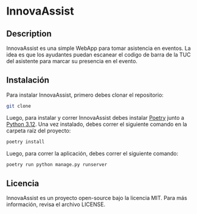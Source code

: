 # InnovaAssist

## Description

InnovaAssist es una simple WebApp para tomar asistencia en eventos. La idea es que los ayudantes puedan escanear el codigo de barra de la TUC del asistente para marcar su presencia en el evento.

## Instalación

Para instalar InnovaAssist, primero debes clonar el repositorio:

```bash
git clone
```

Luego, para instalar y correr InnovaAssist debes instalar [Poetry](https://python-poetry.org/docs/#installing-with-the-official-installer) junto a [Python 3.12](https://www.python.org/downloads/). Una vez instalado, debes correr el siguiente comando en la carpeta raíz del proyecto:

```bash
poetry install
```

Luego, para correr la aplicación, debes correr el siguiente comando:

```bash
poetry run python manage.py runserver
```

## Licencia

InnovaAssist es un proyecto open-source bajo la licencia MIT. Para más información, revisa el archivo LICENSE.